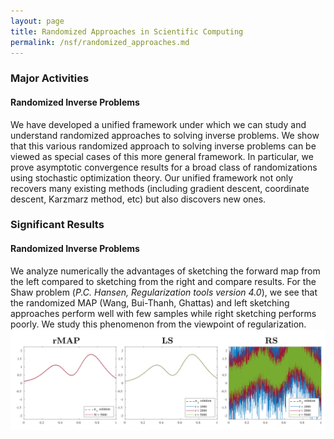 ```yaml
---
layout: page
title: Randomized Approaches in Scientific Computing
permalink: /nsf/randomized_approaches.md
---
```


### Major Activities 
#### Randomized Inverse Problems
We have developed a unified framework under which we can study and understand
randomized approaches to solving inverse problems. We show that this 
various randomized approach to solving inverse problems can be viewed
as special cases of this more general framework. In particular, we prove
asymptotic convergence results for a broad class of randomizations using 
stochastic optimization theory. Our unified framework not only recovers many existing methods (including gradient descent, coordinate descent, Karzmarz method, etc) but also discovers new ones.

<!---
#### Ensemble Kalman Filter (EnKF) through the lens of duality
The EnKF for inverse problems can be viewed as a special case of the randomized right sketching algorithm. Due to the randomization of the covariance matrix (Regularization) involved, the right sketching algorithm often yields poor results as evident from the Figure below. Therefore, iterative versions of the EnKF is often employed for higher estimation accuracy. We take a new look at the Ensemble Kalman Filter through the lens
of duality. In particular, we show that by dealing with a randomized Lagrangian dual function, the estimation equations as well as asymptotic/non asymptotic convergence results can be derived for the EnKF.  Furthermore, we show that such an interpretation allows one to design improved EnKF algorithms for finding the inverse solution which converges faster.
--->


### Significant Results
#### Randomized Inverse Problems
We analyze numerically the advantages of sketching the forward map 
from the left compared to sketching from the right and compare results.
For the Shaw problem (*P.C. Hansen, Regularization tools version 4.0*), 
we see that the randomized MAP (Wang, Bui-Thanh, Ghattas) and 
left sketching approaches perform well with few samples while right sketching 
performs poorly. We study this phenomenon from the viewpoint of regularization. 
![Randomized inverse solutions to Shaw problem](/assets/figures/jon/randomized_IP_shaw.png)

<!-- Some beautiful pictures or videos could go here -->
<!-- [![acoustic-elastic wave equation video](/assets/figures/jon/mangll_animation_frame.png)](/assets/figures/jon/mangll_animation_trimmed.ogv "Mangll video") -->


